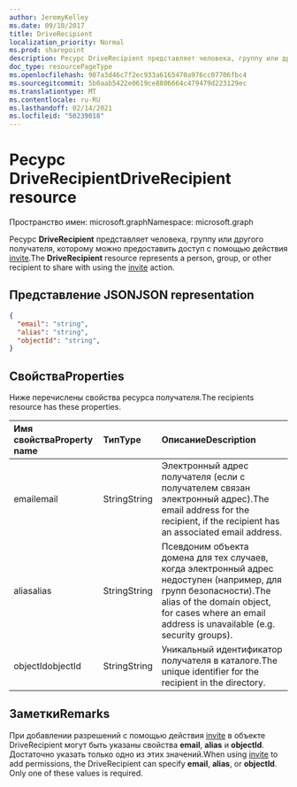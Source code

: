```yaml
---
author: JeremyKelley
ms.date: 09/10/2017
title: DriveRecipient
localization_priority: Normal
ms.prod: sharepoint
description: Ресурс DriveRecipient представляет человека, группу или другого получателя, которому можно предоставить доступ с помощью действия invite.
doc_type: resourcePageType
ms.openlocfilehash: 907a3d46c7f2ec933a6165470a976cc07706fbc4
ms.sourcegitcommit: 5b0aab5422e0619ce8806664c479479d223129ec
ms.translationtype: MT
ms.contentlocale: ru-RU
ms.lasthandoff: 02/14/2021
ms.locfileid: "50239018"
---
```

# <a name="driverecipient-resource"></a><span data-ttu-id="47301-103">Ресурс DriveRecipient</span><span class="sxs-lookup"><span data-stu-id="47301-103">DriveRecipient resource</span></span>

<span data-ttu-id="47301-104">Пространство имен: microsoft.graph</span><span class="sxs-lookup"><span data-stu-id="47301-104">Namespace: microsoft.graph</span></span>

<span data-ttu-id="47301-105">Ресурс **DriveRecipient** представляет человека, группу или другого получателя, которому можно предоставить доступ с помощью действия [invite](../api/driveitem-invite.md).</span><span class="sxs-lookup"><span data-stu-id="47301-105">The **DriveRecipient** resource represents a person, group, or other recipient to share with using the [invite](../api/driveitem-invite.md) action.</span></span>

## <a name="json-representation"></a><span data-ttu-id="47301-106">Представление JSON</span><span class="sxs-lookup"><span data-stu-id="47301-106">JSON representation</span></span>

<!-- { 
  "blockType": "resource", 
  "@odata.type": "microsoft.graph.driveRecipient", 
  "optionalProperties": ["alias", "objectId", "email"] } -->
```json
{
  "email": "string",
  "alias": "string",
  "objectId": "string",
}
```

## <a name="properties"></a><span data-ttu-id="47301-107">Свойства</span><span class="sxs-lookup"><span data-stu-id="47301-107">Properties</span></span>
<span data-ttu-id="47301-108">Ниже перечислены свойства ресурса получателя.</span><span class="sxs-lookup"><span data-stu-id="47301-108">The recipients resource has these properties.</span></span>

| <span data-ttu-id="47301-109">Имя свойства</span><span class="sxs-lookup"><span data-stu-id="47301-109">Property name</span></span> | <span data-ttu-id="47301-110">Тип</span><span class="sxs-lookup"><span data-stu-id="47301-110">Type</span></span>   | <span data-ttu-id="47301-111">Описание</span><span class="sxs-lookup"><span data-stu-id="47301-111">Description</span></span>                                                                                             |
|:--------------|:-------|:--------------------------------------------------------------------------------------------------------|
| <span data-ttu-id="47301-112">email</span><span class="sxs-lookup"><span data-stu-id="47301-112">email</span></span>         | <span data-ttu-id="47301-113">String</span><span class="sxs-lookup"><span data-stu-id="47301-113">String</span></span> | <span data-ttu-id="47301-114">Электронный адрес получателя (если с получателем связан электронный адрес).</span><span class="sxs-lookup"><span data-stu-id="47301-114">The email address for the recipient, if the recipient has an associated email address.</span></span>                  |
| <span data-ttu-id="47301-115">alias</span><span class="sxs-lookup"><span data-stu-id="47301-115">alias</span></span>         | <span data-ttu-id="47301-116">String</span><span class="sxs-lookup"><span data-stu-id="47301-116">String</span></span> | <span data-ttu-id="47301-117">Псевдоним объекта домена для тех случаев, когда электронный адрес недоступен (например, для групп безопасности).</span><span class="sxs-lookup"><span data-stu-id="47301-117">The alias of the domain object, for cases where an email address is unavailable (e.g. security groups).</span></span> |
| <span data-ttu-id="47301-118">objectId</span><span class="sxs-lookup"><span data-stu-id="47301-118">objectId</span></span>      | <span data-ttu-id="47301-119">String</span><span class="sxs-lookup"><span data-stu-id="47301-119">String</span></span> | <span data-ttu-id="47301-120">Уникальный идентификатор получателя в каталоге.</span><span class="sxs-lookup"><span data-stu-id="47301-120">The unique identifier for the recipient in the directory.</span></span>                                               |

## <a name="remarks"></a><span data-ttu-id="47301-121">Заметки</span><span class="sxs-lookup"><span data-stu-id="47301-121">Remarks</span></span>

<span data-ttu-id="47301-p101">При добавлении разрешений с помощью действия [invite](../api/driveitem-invite.md) в объекте DriveRecipient могут быть указаны свойства **email**, **alias** и **objectId**. Достаточно указать только одно из этих значений.</span><span class="sxs-lookup"><span data-stu-id="47301-p101">When using [invite](../api/driveitem-invite.md) to add permissions, the DriveRecipient can specify **email**, **alias**, or **objectId**. Only one of these values is required.</span></span>

<!-- {
  "type": "#page.annotation",
  "description": "Recipients resource defines a single recipient for the sharing invitation and permissions collection.",
  "keywords": "sharing,share,permissions,action.invite,invite,email",
  "section": "documentation",
  "tocPath": "Resources/Recipients"
} -->

